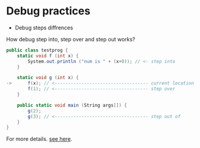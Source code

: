 # Debug practices

* Debug steps diffrences

How debug step into, step over and step out works?

```C#
public class testprog {
    static void f (int x) {
        System.out.println ("num is " + (x+0)); // <- step into
    }

    static void g (int x) {
->      f(x); // <----------------------------------- current location
        f(1); // <----------------------------------- step over
    }

    public static void main (String args[]) {
        g(2);
        g(3); // <----------------------------------- step out of
    }
}
```
For more details. [see here][DEBUGSTEP].










[DEBUGSTEP]: https://stackoverflow.com/a/3580851/8331040